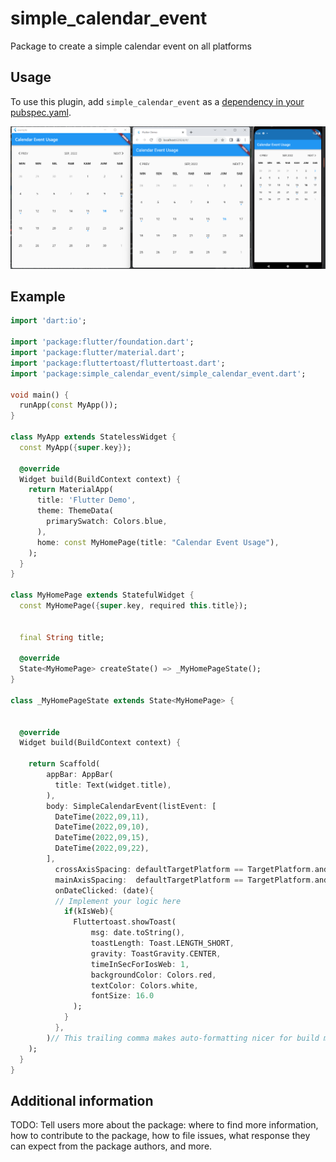 # simple_calendar_event
Package to create a simple calendar event on all platforms

## Usage
To use this plugin, add ```simple_calendar_event``` as a [dependency in your pubspec.yaml](https://flutter.io/platform-plugins/).

<div align="center">
<img src="https://raw.githubusercontent.com/griajobag/simple_calendar_event/master/screenshot.png"/>
</div>

## Example

```dart
import 'dart:io';

import 'package:flutter/foundation.dart';
import 'package:flutter/material.dart';
import 'package:fluttertoast/fluttertoast.dart';
import 'package:simple_calendar_event/simple_calendar_event.dart';

void main() {
  runApp(const MyApp());
}

class MyApp extends StatelessWidget {
  const MyApp({super.key});

  @override
  Widget build(BuildContext context) {
    return MaterialApp(
      title: 'Flutter Demo',
      theme: ThemeData(
        primarySwatch: Colors.blue,
      ),
      home: const MyHomePage(title: "Calendar Event Usage"),
    );
  }
}

class MyHomePage extends StatefulWidget {
  const MyHomePage({super.key, required this.title});


  final String title;

  @override
  State<MyHomePage> createState() => _MyHomePageState();
}

class _MyHomePageState extends State<MyHomePage> {


  @override
  Widget build(BuildContext context) {

    return Scaffold(
        appBar: AppBar(
          title: Text(widget.title),
        ),
        body: SimpleCalendarEvent(listEvent: [
          DateTime(2022,09,11),
          DateTime(2022,09,10),
          DateTime(2022,09,15),
          DateTime(2022,09,22),
        ],
          crossAxisSpacing: defaultTargetPlatform == TargetPlatform.android ?1:16,
          mainAxisSpacing:  defaultTargetPlatform == TargetPlatform.android ?1:16,
          onDateClicked: (date){
          // Implement your logic here
            if(kIsWeb){
              Fluttertoast.showToast(
                  msg: date.toString(),
                  toastLength: Toast.LENGTH_SHORT,
                  gravity: ToastGravity.CENTER,
                  timeInSecForIosWeb: 1,
                  backgroundColor: Colors.red,
                  textColor: Colors.white,
                  fontSize: 16.0
              );
            }
          },
        )// This trailing comma makes auto-formatting nicer for build methods.
    );
  }
}
```

## Additional information

TODO: Tell users more about the package: where to find more information, how to
contribute to the package, how to file issues, what response they can expect
from the package authors, and more.
